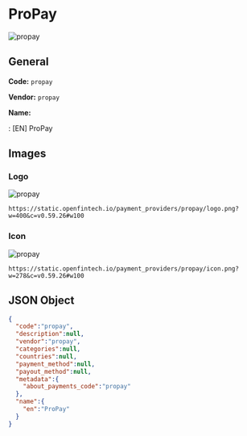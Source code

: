
# ProPay 
![propay](https://static.openfintech.io/payment_providers/propay/logo.png?w=400&c=v0.59.26#w100)  

## General 
 
**Code:** `propay` 
 
**Vendor:** `propay` 
 
**Name:** 
 
:	[EN] ProPay 
 

## Images 

### Logo 
 
![propay](https://static.openfintech.io/payment_providers/propay/logo.png?w=400&c=v0.59.26#w100)  

```
https://static.openfintech.io/payment_providers/propay/logo.png?w=400&c=v0.59.26#w100
```  

### Icon 
 
![propay](https://static.openfintech.io/payment_providers/propay/icon.png?w=278&c=v0.59.26#w100)  

```
https://static.openfintech.io/payment_providers/propay/icon.png?w=278&c=v0.59.26#w100
```  

## JSON Object 

```json
{
  "code":"propay",
  "description":null,
  "vendor":"propay",
  "categories":null,
  "countries":null,
  "payment_method":null,
  "payout_method":null,
  "metadata":{
    "about_payments_code":"propay"
  },
  "name":{
    "en":"ProPay"
  }
}
```  
